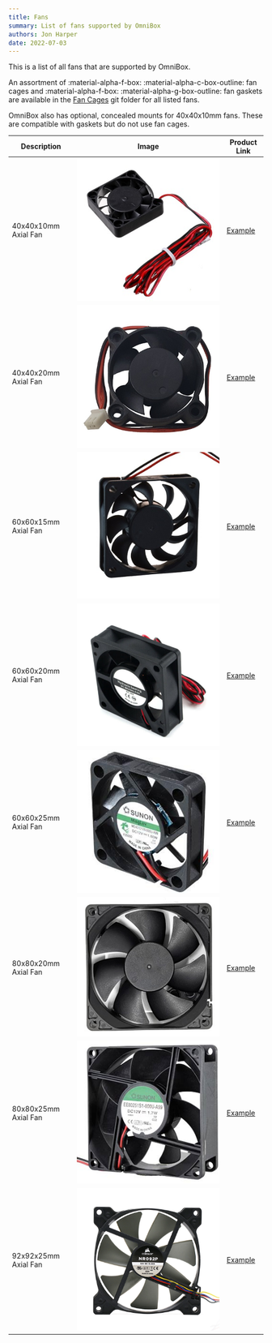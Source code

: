 ```yaml
---
title: Fans
summary: List of fans supported by OmniBox
authors: Jon Harper
date: 2022-07-03
---
```


This is a list of all fans that are supported by OmniBox.

An assortment of :material-alpha-f-box: :material-alpha-c-box-outline: fan cages and :material-alpha-f-box: :material-alpha-g-box-outline: fan gaskets are available in the [Fan Cages][6] git folder for all listed fans.

OmniBox also has optional, concealed mounts for 40x40x10mm fans. These are compatible with gaskets but do not use fan cages.

| Description | Image | Product Link |
|---|---|---|
| 40x40x10mm Axial Fan | ![img](../img/parts/fan_4010.jpg) | [Example][1] |
| 40x40x20mm Axial Fan | ![img](../img/parts/fan_4020.jpg) | [Example][2] |
| 60x60x15mm Axial Fan | ![img](../img/parts/fan_6015.jpg) | [Example][3] |
| 60x60x20mm Axial Fan | ![img](../img/parts/fan_6020.jpg) | [Example][4] |
| 60x60x25mm Axial Fan | ![img](../img/parts/fan_6025.jpg) | [Example][7] |
| 80x80x20mm Axial Fan | ![img](../img/parts/fan_8020.jpg) | [Example][8] |
| 80x80x25mm Axial Fan | ![img](../img/parts/fan_8025.jpg) | [Example][5] |
| 92x92x25mm Axial Fan | ![img](../img/parts/fan_9225.jpg) | [Example][9] |

[1]: https://www.amazon.com/WINSINN-Ender-Upgrade-Bearing-CR-10S/dp/B08R9JRTCT/
[2]: https://www.amazon.com/Wathai-40x40x20mm-40mm-Burshless-Cooling/dp/B07PYWVPMY
[3]: https://www.amazon.com/Security-01-Bearing-Brushless-Cooling-AV-F6015MB/dp/B071G2T6DV 
[4]: https://www.amazon.com/Wathai-60mm-Cooling-Brushless-Cooler/dp/B07NRYLRDZ
[5]: https://www.amazon.com/Security-01-Bearing-Brushless-Cooling-AV-F8025MB/dp/B071WLX5JZ
[6]: https://github.com/jon-harper/OmniBox/Fan%20Cages
[7]: https://www.amazon.com/Wathai-60mm-25mm-Brushless-Cooling/dp/B07Q2JWNFX
[8]: https://www.amazon.com/GDSTIME-Brushless-Cooling-Sleeve-Bearing/dp/B07MDYBSGR
[9]: https://www.amazon.com/GDSTIME-90x90x25mm-Inches-Brushless-Cooling/dp/B07LFZKCC6